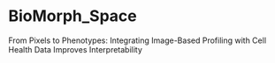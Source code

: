 # BioMorph_Space
From Pixels to Phenotypes: Integrating Image-Based Profiling with Cell Health Data Improves Interpretability 

